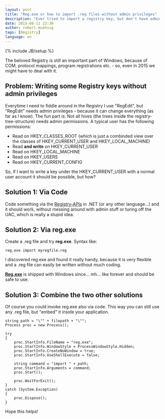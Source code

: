 ```yaml
---
layout: post
title: "Reg.exe or how to import .reg files without admin privileges"
description: "Ever tried to import a registry key, but don't have admin privileges - reg.exe might help you."
date: 2015-08-11 23:30
author: robert.muehsig
tags: [Registry]
language: en
---
```

{% include JB/setup %}

The beloved Registry is still an important part of Windows, because of COM, protocol mappings, program registrations etc. - so, even in 2015 we might have to deal with it.

## Problem: Writing some Registry keys without admin privileges

Everytime I need to fiddle around in the Registry I use "RegEdit", but "RegEdit" needs admin privileges - because it can change everything (as far as I know).
The fun part is: Not all hives (the trees inside the registry-tree-structure) needs admin permissions. A typical user has the following permissions:

* Read on HKEY_CLASSES_ROOT (which is just a combinded view over the classes of HKEY_CURRENT_USER and HKEY_LOCAL_MACHINE)
* Read __and write__ on HKEY_CURRENT_USER
* Read on HKEY_LOCAL_MACHINE
* Read on HKEY_USERS
* Read on HKEY_CURRENT_CONFIG

So, if I want to write a key under the HKEY_CURRENT_USER with a normal user account it should be possible, but how?

## Solution 1: Via Code

Code something via the [Registry-APIs](https://msdn.microsoft.com/en-us/library/microsoft.win32.registry(v=vs.110).aspx) in .NET (or any other language...) and it should work, without messing around with admin stuff or turing off the UAC, which is really a stupid idea.

## Solution 2: Via reg.exe

Create a .reg file and try __reg.exe__. Syntax like:

    reg.exe import myregfile.reg

I discovered reg.exe and found it really handy, because it is very flexible and a .reg file can easily be written without much coding.

__[Reg.exe](https://technet.microsoft.com/en-us/library/cc732643.aspx)__ is shipped with Windows since... mh... like forever and should be safe to use.

## Solution 3: Combine the two other solutions

Of course you could invoke reg.exe also via code. This way you can still use any .reg file, but "embed" it inside your application.

    string path = "\"" + filepath + "\""; 
    Process proc = new Process(); 
 
    try 
    { 
        proc.StartInfo.FileName = "reg.exe"; 
        proc.StartInfo.WindowStyle = ProcessWindowStyle.Hidden; 
        proc.StartInfo.CreateNoWindow = true; 
        proc.StartInfo.UseShellExecute = false; 
 
        string command = "import " + path; 
        proc.StartInfo.Arguments = command; 
        proc.Start(); 
 
        proc.WaitForExit(); 
    }   
    catch (System.Exception) 
    { 
        proc.Dispose(); 
    }
    
    
Hope this helps!
